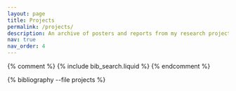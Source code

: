 ```yaml
---
layout: page
title: Projects
permalink: /projects/
description: An archive of posters and reports from my research projects
nav: true
nav_order: 4
---
```


<!-- _pages/publications.md -->

<!-- Bibsearch Feature -->

{% comment %}
{% include bib_search.liquid %}
{% endcomment %}

<div class="publications">

{% bibliography --file projects %}

</div>
